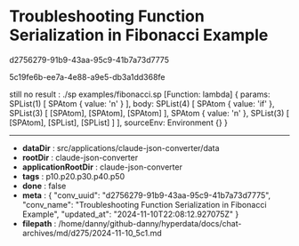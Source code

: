 # Troubleshooting Function Serialization in Fibonacci Example

d2756279-91b9-43aa-95c9-41b7a73d7775

5c19fe6b-ee7a-4e88-a9e5-db3a1dd368fe

still no result :
./sp examples/fibonacci.sp
[Function: lambda] {
  params: SPList(1) [ SPAtom { value: 'n' } ],
  body: SPList(4) [
    SPAtom { value: 'if' },
    SPList(3) [ [SPAtom], [SPAtom], [SPAtom] ],
    SPAtom { value: 'n' },
    SPList(3) [ [SPAtom], [SPList], [SPList] ]
  ],
  sourceEnv: Environment {}
}

---

* **dataDir** : src/applications/claude-json-converter/data
* **rootDir** : claude-json-converter
* **applicationRootDir** : claude-json-converter
* **tags** : p10.p20.p30.p40.p50
* **done** : false
* **meta** : {
  "conv_uuid": "d2756279-91b9-43aa-95c9-41b7a73d7775",
  "conv_name": "Troubleshooting Function Serialization in Fibonacci Example",
  "updated_at": "2024-11-10T22:08:12.927075Z"
}
* **filepath** : /home/danny/github-danny/hyperdata/docs/chat-archives/md/d275/2024-11-10_5c1.md